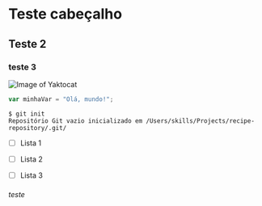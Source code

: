 # Teste cabeçalho
## Teste 2
### teste 3


![Image of Yaktocat](https://octodex.github.com/images/yaktocat.png)

``` javascript 
var minhaVar = "Olá, mundo!"; 
```

``` 
$ git init 
Repositório Git vazio inicializado em /Users/skills/Projects/recipe-repository/.git/ 
```
- [ ] Lista 1
- [ ] Lista 2
- [ ] Lista 3


###### teste

